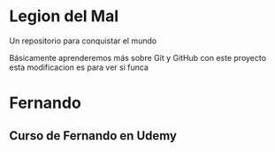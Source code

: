 # Legion del Mal
Un repositorio para conquistar el mundo

Básicamente aprenderemos más sobre Git y GitHub con este proyecto  
esta modificacion es para ver si funca 

# Fernando


## Curso de Fernando en Udemy
